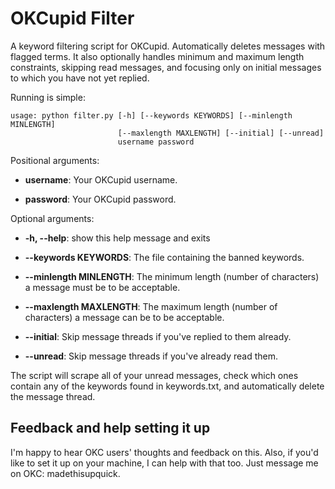 OKCupid Filter
==============

A keyword filtering script for OKCupid. Automatically deletes messages with flagged terms. It also optionally handles minimum and maximum length constraints, skipping read messages, and focusing only on initial messages to which you have not yet replied.

Running is simple:

	usage: python filter.py [-h] [--keywords KEYWORDS] [--minlength MINLENGTH]
			                [--maxlength MAXLENGTH] [--initial] [--unread]
			                username password

Positional arguments:

* __username__:              Your OKCupid username.

* __password__:              Your OKCupid password.

Optional arguments:

* __-h, --help__:            show this help message and exits

* __--keywords KEYWORDS__:   The file containing the banned keywords.

* __--minlength MINLENGTH__: The minimum length (number of characters) a message must be to be acceptable.

* __--maxlength MAXLENGTH__: The maximum length (number of characters) a message can be to be acceptable.

* __--initial__:             Skip message threads if you've replied to them already.

* __--unread__:              Skip message threads if you've already read them.

The script will scrape all of your unread messages, check which ones contain any of the keywords found in keywords.txt, and automatically delete the message thread.

Feedback and help setting it up
-------------------------------

I'm happy to hear OKC users' thoughts and feedback on this. Also, if you'd like to set it up on your machine, I can help with that too. Just message me on OKC: madethisupquick.